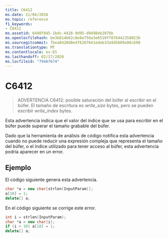 ```yaml
---
title: C6412
ms.date: 11/04/2016
ms.topic: reference
f1_keywords:
- C6412
ms.assetid: 6498f045-1bdc-4428-9d95-d9498de207bb
ms.openlocfilehash: be3b814b62c8e8e756a3e6510ff076442358023b
ms.sourcegitcommit: 7bea0420d0e476287641edeb33a9d5689a98cb98
ms.translationtype: MT
ms.contentlocale: es-ES
ms.lasthandoff: 02/17/2020
ms.locfileid: "79467674"
---
```

# <a name="c6412"></a>C6412

> ADVERTENCIA C6412: posible saturación del búfer al escribir en el búfer. El tamaño de escritura es *write_size* bytes, pero se pueden escribir *write_index* bytes.

Esta advertencia indica que el valor del índice que se usa para escribir en el búfer puede superar el tamaño grabable del búfer.

Dado que la herramienta de análisis de código notifica esta advertencia cuando no puede reducir una expresión compleja que representa el tamaño del búfer, o el índice utilizado para tener acceso al búfer, esta advertencia podría aparecer en un error.

## <a name="example"></a>Ejemplo

El código siguiente genera esta advertencia.

```cpp
char *a = new char[strlen(InputParam)];
a[10] = 1;
delete[] a;
```

En el código siguiente se corrige este error.

```cpp
int i = strlen(InputParam);
char *a = new char[i];
if (i > 10) a[10] = 1;
delete[] a;
```
